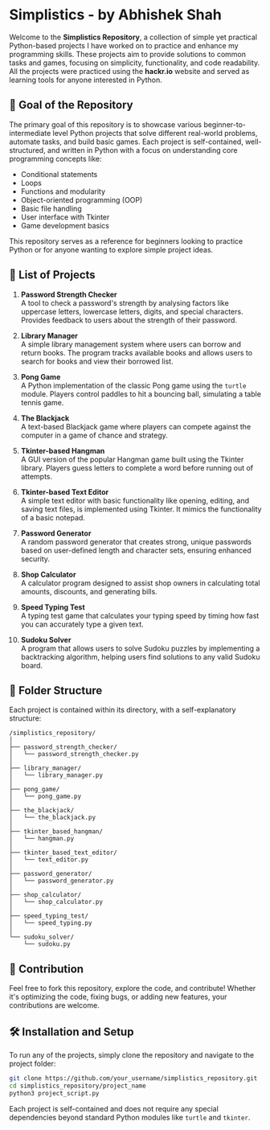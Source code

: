 
# Simplistics - by Abhishek Shah

Welcome to the **Simplistics Repository**, a collection of simple yet practical Python-based projects I have worked on to practice and enhance my programming skills. These projects aim to provide solutions to common tasks and games, focusing on simplicity, functionality, and code readability. All the projects were practiced using the **hackr.io** website and served as learning tools for anyone interested in Python.

## 🚀 Goal of the Repository
The primary goal of this repository is to showcase various beginner-to-intermediate level Python projects that solve different real-world problems, automate tasks, and build basic games. Each project is self-contained, well-structured, and written in Python with a focus on understanding core programming concepts like:
- Conditional statements
- Loops
- Functions and modularity
- Object-oriented programming (OOP)
- Basic file handling
- User interface with Tkinter
- Game development basics

This repository serves as a reference for beginners looking to practice Python or for anyone wanting to explore simple project ideas.

## 📝 List of Projects

1. **Password Strength Checker**  
   A tool to check a password's strength by analysing factors like uppercase letters, lowercase letters, digits, and special characters. Provides feedback to users about the strength of their password.

2. **Library Manager**  
   A simple library management system where users can borrow and return books. The program tracks available books and allows users to search for books and view their borrowed list.

3. **Pong Game**  
   A Python implementation of the classic Pong game using the `turtle` module. Players control paddles to hit a bouncing ball, simulating a table tennis game.

4. **The Blackjack**  
   A text-based Blackjack game where players can compete against the computer in a game of chance and strategy.

5. **Tkinter-based Hangman**  
   A GUI version of the popular Hangman game built using the Tkinter library. Players guess letters to complete a word before running out of attempts.

6. **Tkinter-based Text Editor**  
   A simple text editor with basic functionality like opening, editing, and saving text files, is implemented using Tkinter. It mimics the functionality of a basic notepad.

7. **Password Generator**  
   A random password generator that creates strong, unique passwords based on user-defined length and character sets, ensuring enhanced security.

8. **Shop Calculator**  
   A calculator program designed to assist shop owners in calculating total amounts, discounts, and generating bills.

9. **Speed Typing Test**  
   A typing test game that calculates your typing speed by timing how fast you can accurately type a given text.

10. **Sudoku Solver**  
   A program that allows users to solve Sudoku puzzles by implementing a backtracking algorithm, helping users find solutions to any valid Sudoku board.

## 📂 Folder Structure
Each project is contained within its directory, with a self-explanatory structure:
```
/simplistics_repository/
│
├── password_strength_checker/
│   └── password_strength_checker.py
│
├── library_manager/
│   └── library_manager.py
│
├── pong_game/
│   └── pong_game.py
│
├── the_blackjack/
│   └── the_blackjack.py
│
├── tkinter_based_hangman/
│   └── hangman.py
│
├── tkinter_based_text_editor/
│   └── text_editor.py
│
├── password_generator/
│   └── password_generator.py
│
├── shop_calculator/
│   └── shop_calculator.py
│
├── speed_typing_test/
│   └── speed_typing.py
│
└── sudoku_solver/
    └── sudoku.py
```

## 🤝 Contribution
Feel free to fork this repository, explore the code, and contribute! Whether it's optimizing the code, fixing bugs, or adding new features, your contributions are welcome.

## 🛠️ Installation and Setup
To run any of the projects, simply clone the repository and navigate to the project folder:

```bash
git clone https://github.com/your_username/simplistics_repository.git
cd simplistics_repository/project_name
python3 project_script.py
```

Each project is self-contained and does not require any special dependencies beyond standard Python modules like `turtle` and `tkinter`.

